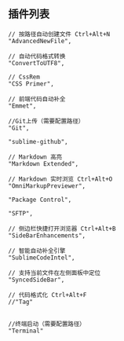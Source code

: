 ## 插件列表

	// 按路径自动创建文件 Ctrl+Alt+N
	"AdvancedNewFile",

	// 自动代码格式转换
	"ConvertToUTF8",

	// CssRem
	"CSS Primer",

	// 前端代码自动补全
	"Emmet",

	//Git上传（需要配置路径）
	"Git",

	"sublime-github",

	// Markdown 高亮
	"Markdown Extended",

	// Markdown 实时浏览 Ctrl+Alt+O
	"OmniMarkupPreviewer",

	"Package Control",

	"SFTP",

	// 侧边栏快捷打开浏览器 Ctrl+Alt+B
	"SideBarEnhancements",

	// 智能自动补全引擎
	"SublimeCodeIntel",

	// 支持当前文件在左侧面板中定位
	"SyncedSideBar",

	// 代码格式化 Ctrl+Alt+F
	//"Tag"


	//终端启动（需要配置路径）
	"Terminal"
